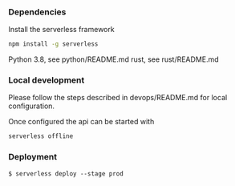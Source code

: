### Dependencies

Install the serverless framework

```bash
npm install -g serverless
```

Python 3.8, see python/README.md
rust, see rust/README.md

### Local development

Please follow the steps described in devops/README.md for local configuration.

Once configured the api can be started with

```bash
serverless offline
```

### Deployment

```
$ serverless deploy --stage prod
```
